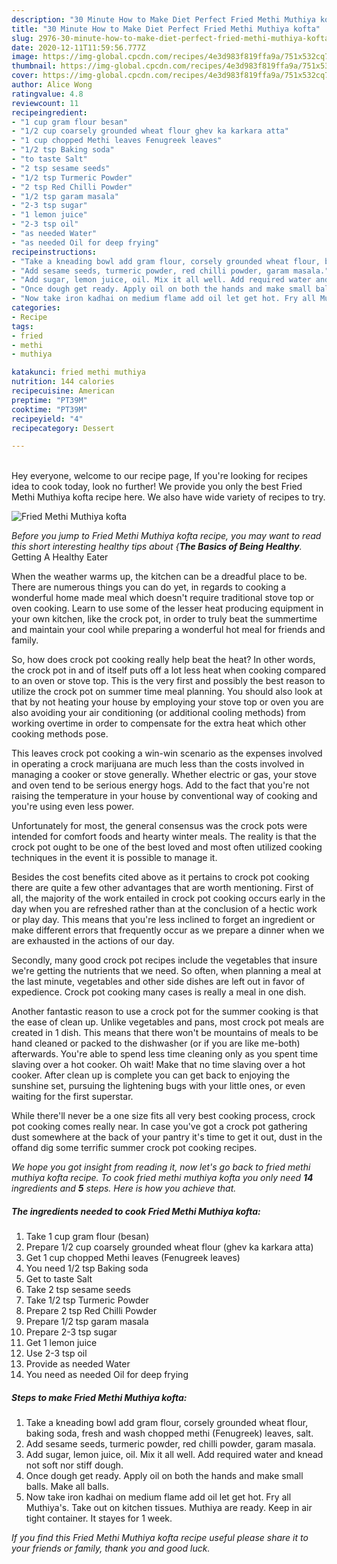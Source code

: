 ```yaml
---
description: "30 Minute How to Make Diet Perfect Fried Methi Muthiya kofta"
title: "30 Minute How to Make Diet Perfect Fried Methi Muthiya kofta"
slug: 2976-30-minute-how-to-make-diet-perfect-fried-methi-muthiya-kofta
date: 2020-12-11T11:59:56.777Z
image: https://img-global.cpcdn.com/recipes/4e3d983f819ffa9a/751x532cq70/fried-methi-muthiya-kofta-recipe-main-photo.jpg
thumbnail: https://img-global.cpcdn.com/recipes/4e3d983f819ffa9a/751x532cq70/fried-methi-muthiya-kofta-recipe-main-photo.jpg
cover: https://img-global.cpcdn.com/recipes/4e3d983f819ffa9a/751x532cq70/fried-methi-muthiya-kofta-recipe-main-photo.jpg
author: Alice Wong
ratingvalue: 4.8
reviewcount: 11
recipeingredient:
- "1 cup gram flour besan"
- "1/2 cup coarsely grounded wheat flour ghev ka karkara atta"
- "1 cup chopped Methi leaves Fenugreek leaves"
- "1/2 tsp Baking soda"
- "to taste Salt"
- "2 tsp sesame seeds"
- "1/2 tsp Turmeric Powder"
- "2 tsp Red Chilli Powder"
- "1/2 tsp garam masala"
- "2-3 tsp sugar"
- "1 lemon juice"
- "2-3 tsp oil"
- "as needed Water"
- "as needed Oil for deep frying"
recipeinstructions:
- "Take a kneading bowl add gram flour, corsely grounded wheat flour, baking soda, fresh and wash chopped methi (Fenugreek) leaves, salt."
- "Add sesame seeds, turmeric powder, red chilli powder, garam masala."
- "Add sugar, lemon juice, oil. Mix it all well. Add required water and knead not soft nor stiff dough."
- "Once dough get ready. Apply oil on both the hands and make small balls. Make all balls."
- "Now take iron kadhai on medium flame add oil let get hot. Fry all Muthiya&#39;s. Take out on kitchen tissues. Muthiya are ready. Keep in air tight container. It stayes for 1 week."
categories:
- Recipe
tags:
- fried
- methi
- muthiya

katakunci: fried methi muthiya 
nutrition: 144 calories
recipecuisine: American
preptime: "PT39M"
cooktime: "PT39M"
recipeyield: "4"
recipecategory: Dessert

---
```

<br>
Hey everyone, welcome to our recipe page, If you're looking for recipes idea to cook today, look no further! We provide you only the best Fried Methi Muthiya kofta recipe here. We also have wide variety of recipes to try.
<br>


![Fried Methi Muthiya kofta](https://img-global.cpcdn.com/recipes/4e3d983f819ffa9a/751x532cq70/fried-methi-muthiya-kofta-recipe-main-photo.jpg)

<i>Before you jump to Fried Methi Muthiya kofta recipe, you may want to read this short interesting healthy tips about {<strong>The Basics of Being Healthy</strong>.</i>
Getting A Healthy Eater


When the weather warms up, the kitchen can be a dreadful place to be. There are numerous things you can do yet, in regards to cooking a wonderful home made meal which doesn't require traditional stove top or oven cooking. Learn to use some of the lesser heat producing equipment in your own kitchen, like the crock pot, in order to truly beat the summertime and maintain your cool while preparing a wonderful hot meal for friends and family.

So, how does crock pot cooking really help beat the heat? In other words, the crock pot in and of itself puts off a lot less heat when cooking compared to an oven or stove top. This is the very first and possibly the best reason to utilize the crock pot on summer time meal planning. You should also look at that by not heating your house by employing your stove top or oven you are also avoiding your air conditioning (or additional cooling methods) from working overtime in order to compensate for the extra heat which other cooking methods pose.

This leaves crock pot cooking a win-win scenario as the expenses involved in operating a crock marijuana are much less than the costs involved in managing a cooker or stove generally. Whether electric or gas, your stove and oven tend to be serious energy hogs. Add to the fact that you're not raising the temperature in your house by conventional way of cooking and you're using even less power.

Unfortunately for most, the general consensus was the crock pots were intended for comfort foods and hearty winter meals.  The reality is that the crock pot ought to be one of the best loved and most often utilized cooking techniques in the event it is possible to manage it.  



Besides the cost benefits cited above as it pertains to crock pot cooking there are quite a few other advantages that are worth mentioning. First of all, the majority of the work entailed in crock pot cooking occurs early in the day when you are refreshed rather than at the conclusion of a hectic work or play day. This means that you're less inclined to forget an ingredient or make different errors that frequently occur as we prepare a dinner when we are exhausted in the actions of our day.

Secondly, many good crock pot recipes include the vegetables that insure we're getting the nutrients that we need. So often, when planning a meal at the last minute, vegetables and other side dishes are left out in favor of expedience. Crock pot cooking many cases is really a meal in one dish.

Another fantastic reason to use a crock pot for the summer cooking is that the ease of clean up.  Unlike vegetables and pans, most crock pot meals are created in 1 dish. This means that there won't be mountains of meals to be hand cleaned or packed to the dishwasher (or if you are like me-both) afterwards. You're able to spend less time cleaning only as you spent time slaving over a hot cooker. Oh wait! Make that no time slaving over a hot cooker. After clean up is complete you can get back to enjoying the sunshine set, pursuing the lightening bugs with your little ones, or even waiting for the first superstar.

While there'll never be a one size fits all very best cooking process, crock pot cooking comes really near. In case you've got a crock pot gathering dust somewhere at the back of your pantry it's time to get it out, dust in the offand dig some terrific summer crock pot cooking recipes.


<i>We hope you got insight from reading it, now let's go back to fried methi muthiya kofta recipe. To cook fried methi muthiya kofta you only need <strong>14</strong> ingredients and <strong>5</strong> steps. Here is how you achieve that.
</i>

##### The ingredients needed to cook Fried Methi Muthiya kofta:

1. Take 1 cup gram flour (besan)
1. Prepare 1/2 cup coarsely grounded wheat flour (ghev ka karkara atta)
1. Get 1 cup chopped Methi leaves (Fenugreek leaves)
1. You need 1/2 tsp Baking soda
1. Get to taste Salt
1. Take 2 tsp sesame seeds
1. Take 1/2 tsp Turmeric Powder
1. Prepare 2 tsp Red Chilli Powder
1. Prepare 1/2 tsp garam masala
1. Prepare 2-3 tsp sugar
1. Get 1 lemon juice
1. Use 2-3 tsp oil
1. Provide as needed Water
1. You need as needed Oil for deep frying


##### Steps to make Fried Methi Muthiya kofta:

1. Take a kneading bowl add gram flour, corsely grounded wheat flour, baking soda, fresh and wash chopped methi (Fenugreek) leaves, salt.
1. Add sesame seeds, turmeric powder, red chilli powder, garam masala.
1. Add sugar, lemon juice, oil. Mix it all well. Add required water and knead not soft nor stiff dough.
1. Once dough get ready. Apply oil on both the hands and make small balls. Make all balls.
1. Now take iron kadhai on medium flame add oil let get hot. Fry all Muthiya&#39;s. Take out on kitchen tissues. Muthiya are ready. Keep in air tight container. It stayes for 1 week.




<i>If you find this Fried Methi Muthiya kofta recipe useful please share it to your friends or family, thank you and good luck.</i>
